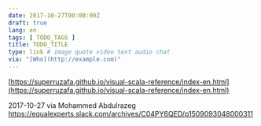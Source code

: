 ```yaml
---
date: 2017-10-27T00:00:00Z
draft: true
lang: en
tags: [ TODO_TAGS ]
title: TODO_TITLE
type: link # image quote video text audio chat
via: "[Who](http://example.com)"
---
```



[https://superruzafa.github.io/visual-scala-reference/index-en.html](https://superruzafa.github.io/visual-scala-reference/index-en.html)

2017-10-27 via Mohammed Abdulrazeg
https://equalexperts.slack.com/archives/C04PY6QED/p1509093048000311

